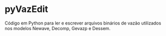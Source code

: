 # pyVazEdit
Código em Python para ler e escrever arquivos binários de vazão utilizados nos modelos Newave, Decomp, Gevazp e Dessem.
